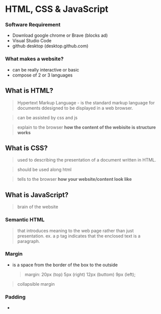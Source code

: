 # HTML, CSS & JavaScript

### Software Requirement

- Download google chrome or Brave (blocks ad)
- Visual Studio Code
- github desktop (desktop.github.com)

### What makes a website?

- can be really interactive or basic
- compose of 2 or 3 languages

## What is HTML?

> Hypertext Markup Language - is the standard markup language for documents ddesigned to be displayed in a web browser.

> can be assisted by css and js

> explain to the browser **how the content of the webisite is structure works**

## What is CSS?

> used to describing the presentation of a document written in HTML.

> should be used along html

> tells to the browser **how your website/content look like**

## What is JavaScript?

> brain of the website

### Semantic HTML

> that introduces meaning to the web page rather than just presentation. ex. a p tag indicates that the enclosed text is a paragraph.

### Margin

- is a space from the border of the box to the outside
  > margin: 20px (top) 5px (right) 12px (buttom) 9px (left);

> collapsible margin

### Padding

-

